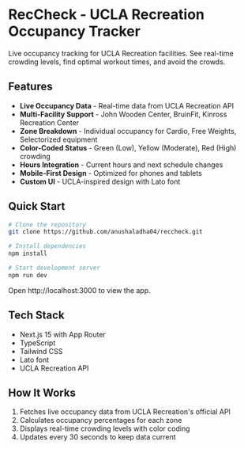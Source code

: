# RecCheck - UCLA Recreation Occupancy Tracker

Live occupancy tracking for UCLA Recreation facilities. See real-time crowding levels, find optimal workout times, and avoid the crowds.

## Features

- **Live Occupancy Data** - Real-time data from UCLA Recreation API
- **Multi-Facility Support** - John Wooden Center, BruinFit, Kinross Recreation Center
- **Zone Breakdown** - Individual occupancy for Cardio, Free Weights, Selectorized equipment
- **Color-Coded Status** - Green (Low), Yellow (Moderate), Red (High) crowding
- **Hours Integration** - Current hours and next schedule changes
- **Mobile-First Design** - Optimized for phones and tablets
- **Custom UI** - UCLA-inspired design with Lato font

## Quick Start

```bash
# Clone the repository
git clone https://github.com/anushaladha04/reccheck.git

# Install dependencies
npm install

# Start development server
npm run dev
```

Open http://localhost:3000 to view the app.

## Tech Stack

- Next.js 15 with App Router
- TypeScript
- Tailwind CSS
- Lato font
- UCLA Recreation API

## How It Works

1. Fetches live occupancy data from UCLA Recreation's official API
2. Calculates occupancy percentages for each zone
3. Displays real-time crowding levels with color coding
4. Updates every 30 seconds to keep data current
